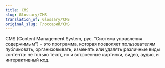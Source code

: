 ```yaml
---
title: CMS
slug: Glossary/CMS
translation_of: Glossary/CMS
original_slug: Глоссарий/CMS
---
```


CMS (Content Management System, рус. "Система управления содержимым") - это программа, которая позволяет пользователям публиковать, организовывать, изменять или удалять различные виды контента: не только текст, но и встроенные картинки, видео, аудио, и интерактивный код.
